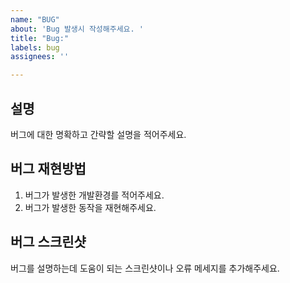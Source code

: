 ```yaml
---
name: "BUG"
about: 'Bug 발생시 작성해주세요. '
title: "Bug:"
labels: bug
assignees: ''

---
```


## 설명
버그에 대한 명확하고 간략할 설명을 적어주세요. 

## 버그 재현방법
1. 버그가 발생한 개발환경를 적어주세요.
2. 버그가 발생한 동작을 재현해주세요.

## 버그 스크린샷
버그를 설명하는데 도움이 되는 스크린샷이나 오류 메세지를 추가해주세요.

